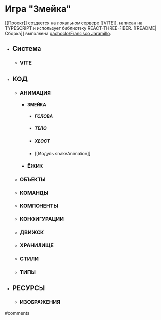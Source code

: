 # Игра **"Змейка"**


[[Проект]] создается на локальном сервере [[VITE]], написан на TYPESCRIPT и использует библиотеку REACT-THREE-FIBER. [[README|Сборка]] выполнена [pachoclo/Francisco Jaramillo](https://github.com/pachoclo).



- ## Система
    - ### VITE
- ## КОД
	- ### АНИМАЦИЯ
		- #### ЗМЕЙКА
			- ##### ГОЛОВА
			- ##### ТЕЛО
			- ##### ХВОСТ
			- [[Модуль snakeAnimation]]
		- ### ЁЖИК
	- ### ОБЪЕКТЫ
	- ### КОМАНДЫ
	- ### КОМПОНЕНТЫ
	- ### КОНФИГУРАЦИИ
	- ### ДВИЖОК
	- ### ХРАНИЛИЩЕ
	- ### СТИЛИ
	- ### ТИПЫ
- ## РЕСУРСЫ
	- ### ИЗОБРАЖЕНИЯ

	
#comments